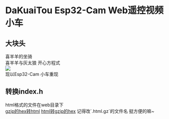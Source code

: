 # DaKuaiTou  Esp32-Cam Web遥控视频小车
## 大块头
喜羊羊的坐骑  
喜羊羊与灰太狼 开心方程式  
![](https://i0.hdslb.com/bfs/archive/971cf475f26b255ec3a44d1611262adfb22eb2c6.png)  
现以Esp32-Cam 小车重现  

## 转换index.h
html格式的文件在web目录下  
[gzip的hex转html](https://gchq.github.io/CyberChef/#recipe=From_Hex('Auto')Gunzip())  
[html转gzip的hex](https://gchq.github.io/CyberChef/#recipe=Find_/_Replace(%7B'option':'Regex','string':'%5E%5C%5Cs*'%7D,'',true,false,true,false)Gzip('Dynamic%20Huffman%20Coding','index.html.gz','',false)To_Hex('0x%20with%20comma',0)) 记得改`.html.gz`的文件名  
挺方便的嘛~
